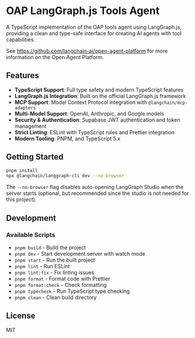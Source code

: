 # OAP LangGraph.js Tools Agent

A TypeScript implementation of the OAP tools agent using LangGraph.js, providing a clean and type-safe interface for creating AI agents with tool capabilities.

See https://github.com/langchain-ai/open-agent-platform for more information on the Open Agent Platform.

## Features

- **TypeScript Support**: Full type safety and modern TypeScript features
- **LangGraph.js Integration**: Built on the official LangGraph.js framework
- **MCP Support**: Model Context Protocol integration with `@langchain/mcp-adapters`
- **Multi-Model Support**: OpenAI, Anthropic, and Google models
- **Security & Authentication**: Supabase JWT authentication and token management
- **Strict Linting**: ESLint with TypeScript rules and Prettier integration
- **Modern Tooling**: PNPM, and TypeScript 5.x

## Getting Started

```bash
pnpm install
npx @langchain/langgraph-cli dev --no-browser
```

The `--no-browser` flag disables auto-opening LangGraph Studio when the server starts (optional, but recommended since the studio is not needed for this project).

## Development

### Available Scripts

- `pnpm build` - Build the project
- `pnpm dev` - Start development server with watch mode
- `pnpm start` - Run the built project
- `pnpm lint` - Run ESLint
- `pnpm lint:fix` - Fix linting issues
- `pnpm format` - Format code with Prettier
- `pnpm format:check` - Check formatting
- `pnpm typecheck` - Run TypeScript type checking
- `pnpm clean` - Clean build directory

## License

MIT
